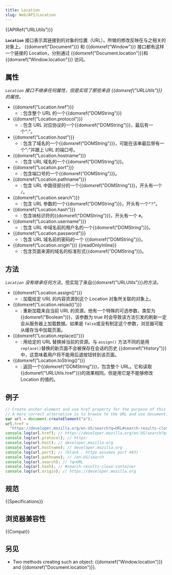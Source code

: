 ```yaml
---
title: Location
slug: Web/API/Location
---
```


{{APIRef("URLUtils")}}

**`Location`** 接口表示其链接到的对象的位置（URL）。所做的修改反映在与之相关的对象上。 {{domxref("Document")}} 和 {{domxref("Window")}} 接口都有这样一个链接的 Location，分别通过 {{domxref("Document.location")}}和{{domxref("Window.location")}} 访问。

## 属性

_`Location` 接口不继承任何属性，但是实现了那些来自 {{domxref("URLUtils")}} 的属性。_

- {{domxref("Location.href")}}
  - : 包含整个 URL 的一个{{domxref("DOMString")}}
- {{domxref("Location.protocol")}}
  - : 包含 URL 对应协议的一个{{domxref("DOMString")}}，最后有一个":"。
- {{domxref("Location.host")}}
  - : 包含了域名的一个{{domxref("DOMString")}}，可能在该串最后带有一个":"并跟上 URL 的端口号。
- {{domxref("Location.hostname")}}
  - : 包含 URL 域名的一个{{domxref("DOMString")}}。
- {{domxref("Location.port")}}
  - : 包含端口号的一个{{domxref("DOMString")}}。
- {{domxref("Location.pathname")}}
  - : 包含 URL 中路径部分的一个{{domxref("DOMString")}}，开头有一个 `/`。
- {{domxref("Location.search")}}
  - : 包含 URL 参数的一个{{domxref("DOMString")}}，开头有一个`“?”`。
- {{domxref("Location.hash")}}
  - : 包含块标识符的{{domxref("DOMString")}}，开头有一个 `#`。
- {{domxref("Location.username")}}
  - : 包含 URL 中域名前的用户名的一个{{domxref("DOMString")}}。
- {{domxref("Location.password")}}
  - : 包含 URL 域名前的密码的一个 {{domxref("DOMString")}}。
- {{domxref("Location.origin")}} {{readOnlyInline}}
  - : 包含页面来源的域名的标准形式{{domxref("DOMString")}}。

## 方法

_`Location` 没有继承任何方法_，但实现了来自{{domxref("URLUtils")}}_的方法。_

- {{domxref("Location.assign()")}}
  - : 加载给定 URL 的内容资源到这个 Location 对象所关联的对象上。
- {{domxref("Location.reload()")}}
  - : 重新加载来自当前 URL 的资源。他有一个特殊的可选参数，类型为 {{domxref("Boolean")}}，该参数为 true 时会导致该方法引发的刷新一定会从服务器上加载数据。如果是 `false`或没有制定这个参数，浏览器可能从缓存当中加载页面。
- {{domxref("Location.replace()")}}
  - : 用给定的 URL 替换掉当前的资源。与 `assign()` 方法不同的是用 `replace()`替换的新页面不会被保存在会话的历史 {{domxref("History")}}中，这意味着用户将不能用后退按钮转到该页面。
- {{domxref("Location.toString()")}}
  - : 返回一个{{domxref("DOMString")}}，包含整个 URL。它和读取{{domxref("URLUtils.href")}}的效果相同。但是用它是不能够修改 Location 的值的。

## 例子

```js
// Create anchor element and use href property for the purpose of this example
// A more correct alternative is to browse to the URL and use document.location or window.location
var url = document.createElement("a");
url.href =
  "https://developer.mozilla.org/en-US/search?q=URL#search-results-close-container";
console.log(url.href); // https://developer.mozilla.org/en-US/search?q=URL#search-results-close-container
console.log(url.protocol); // https:
console.log(url.host); // developer.mozilla.org
console.log(url.hostname); // developer.mozilla.org
console.log(url.port); // (blank - https assumes port 443)
console.log(url.pathname); // /en-US/search
console.log(url.search); // ?q=URL
console.log(url.hash); // #search-results-close-container
console.log(url.origin); // https://developer.mozilla.org
```

## 规范

{{Specifications}}

## 浏览器兼容性

{{Compat}}

## 另见

- Two methods creating such an object: {{domxref("Window.location")}} and {{domxref("Document.location")}}.
